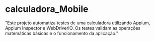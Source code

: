 # calculadora_Mobile
"Este projeto automatiza testes de uma calculadora utilizando Appium, Appium Inspector e WebDriverIO. Os testes validam as operações matemáticas básicas e o funcionamento da aplicação."
